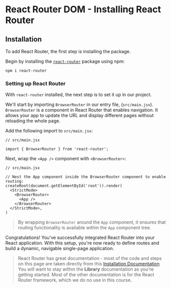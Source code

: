 # React Router DOM - Installing React Router

## Installation
To add React Router, the first step is installing the package. 

Begin by installing the [`react-router`](https://www.npmjs.com/package/react-router) package using npm: 

```
npm i react-router
```

### Setting up React Router
With `react-router` installed, the next step is to set it up in our project.

We'll start by importing `BrowserRouter` in our entry file, (`src/main.jsx`). `BrowserRouter` is a component in React Router that enables navigation. It allows your app to update the URL and display different pages without reloading the whole page. 

Add the following import to `src/main.jsx`: 

```
// src/main.jsx

import { BrowserRouter } from 'react-router';
```

Next, wrap the `<App />` component with `<BrowserRouter>`:

```
// src/main.jsx

// Nest the App component inside the BrowserRouter component to enable routing:
createRoot(document.getElementById('root')).render(
  <StrictMode>
    <BrowserRouter>
      <App />
    </BrowserRouter>
  </StrictMode>,
)
```
> By wrapping `BrowserRouter` around the `App` component, it ensures that routing functionality is available within the `App` component tree. 

Congratulations! You've successfully integrated React Router into your React application. With this setup, you're now ready to define routes and build a dynamic, navigable single-page application. 

> React Router has great documentation - most of the code and steps on this page are taken directly from this [Installation Documentation](https://reactrouter.com/start/library/installation)
> You will want to stay within the **Library** documentation as you're getting started. Most of the other documentation is for the React Router framework, which we do no use in this course. 